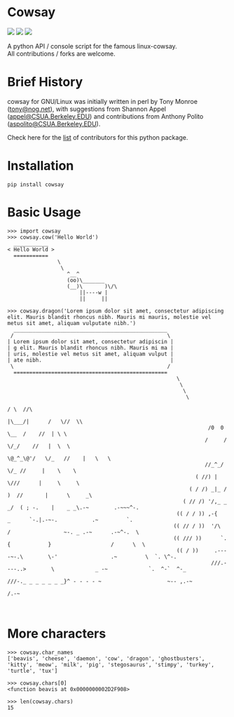 # Cowsay

![](https://pepy.tech/badge/cowsay)
![](https://pepy.tech/badge/cowsay/month)
![](https://pepy.tech/badge/cowsay/week)

A python API / console script for the famous linux-cowsay. <br>
All contributions / forks are welcome.

Brief History
==============

cowsay for GNU/Linux was initially written in perl by Tony Monroe (tony@nog.net), with suggestions from Shannon Appel (appel@CSUA.Berkeley.EDU) and contributions from Anthony Polito (aspolito@CSUA.Berkeley.EDU).

Check here for the [list](https://github.com/VaasuDevanS/cowsay-python/graphs/contributors) of contributors for this python package.


Installation
============
```
pip install cowsay
```


Basic Usage
===========

```
>>> import cowsay
>>> cowsay.cow('Hello World')
  ___________
< Hello World >
  ===========
                \
                 \
                   ^__^
                   (oo)\_______
                   (__)\       )\/\
                       ||----w |
                       ||     ||

>>> cowsay.dragon('Lorem ipsum dolor sit amet, consectetur adipiscing elit. Mauris blandit rhoncus nibh. Mauris mi mauris, molestie vel metus sit amet, aliquam vulputate nibh.')
  _________________________________________________
 /                                                 \
| Lorem ipsum dolor sit amet, consectetur adipiscin |
| g elit. Mauris blandit rhoncus nibh. Mauris mi ma |
| uris, molestie vel metus sit amet, aliquam vulput |
| ate nibh.                                         |
 \                                                 /
  =================================================
                                                      \
                                                       \
                                                        \
                                                         \
                                                                               / \  //\
                                                                |\___/|      /   \//  \\
                                                                /0  0  \__  /    //  | \ \
                                                               /     /  \/_/    //   |  \  \
                                                               \@_^_\@'/   \/_   //    |   \   \
                                                               //_^_/     \/_ //     |    \    \
                                                            ( //) |        \///      |     \     \
                                                          ( / /) _|_ /   )  //       |      \     _\
                                                        ( // /) '/,_ _ _/  ( ; -.    |    _ _\.-~        .-~~~^-.
                                                      (( / / )) ,-{        _      `-.|.-~-.           .~         `.
                                                     (( // / ))  '/\      /                 ~-. _ .-~      .-~^-.  \
                                                     (( /// ))      `.   {            }                   /      \  \
                                                      (( / ))     .----~-.\        \-'                 .~         \  `. \^-.
                                                                 ///.----..>        \             _ -~             `.  ^-`  ^-_
                                                                   ///-._ _ _ _ _ _ _}^ - - - - ~                     ~-- ,.-~
                                                                                                                      /.-~



```


More characters
===============
```
>>> cowsay.char_names
['beavis', 'cheese', 'daemon', 'cow', 'dragon', 'ghostbusters', 'kitty', 'meow', 'milk', 'pig', 'stegosaurus', 'stimpy', 'turkey', 'turtle', 'tux']

>>> cowsay.chars[0]
<function beavis at 0x0000000002D2F908>

>>> len(cowsay.chars)
15
```
